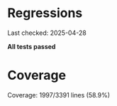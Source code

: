 # Regressions

Last checked: 2025-04-28

**All tests passed**
# Coverage

Coverage: 1997/3391 lines (58.9%)
